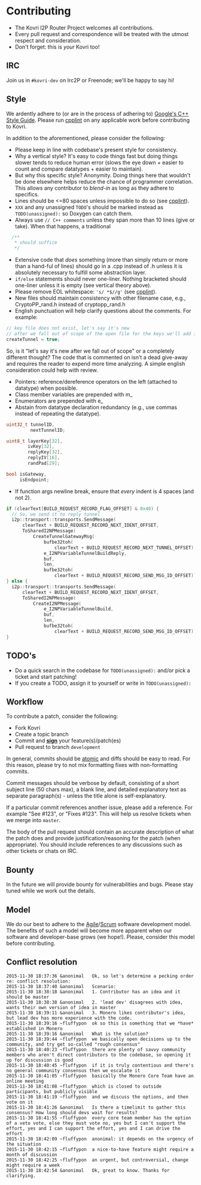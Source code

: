 # Contributing
- The Kovri I2P Router Project welcomes all contributions.
- Every pull request and correspondence will be treated with the utmost respect and consideration.
- Don't forget: this is *your* Kovri too!

## IRC
Join us in ```#kovri-dev``` on Irc2P or Freenode; we'll be happy to say hi!

## Style
We ardently adhere to (or are in the process of adhering to) [Google's C++ Style Guide](https://google.github.io/styleguide/cppguide.html).
Please run [cpplint](https://github.com/google/styleguide/tree/gh-pages/cpplint) on any applicable work before contributing to Kovri.

In addition to the aforementioned, please consider the following:

- Please keep in line with codebase's present style for consistency.
- Why a vertical style? It's easy to code things fast but doing things slower tends to reduce human error (slows the eye down + easier to count and compare datatypes + easier to maintain).
- But why this specific style? Anonymity. Doing things here that wouldn't be done elsewhere helps reduce the chance of programmer correlation. This allows any contributor to *blend-in* as long as they adhere to specifics.
- Lines should be <=80 spaces unless impossible to do so (see [cpplint](https://github.com/google/styleguide/tree/gh-pages/cpplint)).
- ```XXX``` and any unassigned ```TODO```'s should be marked instead as ```TODO(unassigned):``` so Doxygen can catch them.
- Always use ```// C++ comments``` unless they span more than 10 lines (give or take). When that happens, a traditional
```c
  /**
   * should suffice
   */
```
- Extensive code that *does* something (more than simply return or more than a hand-ful of lines) should go in a .cpp instead of .h unless it is absolutely necessary to fulfill some abstraction layer.
- ``if/else`` statements should never one-liner. Nothing bracketed should one-liner unless it is empty (see vertical theory above).
- Please remove EOL whitespace: ```'s/ *$//g'``` (see [cpplint](https://github.com/google/styleguide/tree/gh-pages/cpplint)).
- New files should maintain consistency with other filename case, e.g., CryptoPP_rand.h instead of cryptopp_rand.h
- English punctuation will help clarify questions about the comments. For example:
```cpp
// key file does not exist, let's say it's new
// after we fall out of scope of the open file for the keys we'll add it
createTunnel = true;
```
So, is it "let's say it's new after we fall out of scope" or a completely different thought?
The code that is commented on isn't a dead give-away and requires the reader to expend more time analyzing. A simple english consideration could help with review.

- Pointers: reference/dereference operators on the left (attached to datatype) when possible.
- Class member variables are prepended with m_
- Enumerators are prepended with e_
- Abstain from datatype declaration redundancy (e.g., use commas instead of repeating the datatype).
```cpp
uint32_t tunnelID,
         nextTunnelID;

uint8_t layerKey[32],
        ivKey[32],
        replyKey[32],
        replyIV[16],
        randPad[29];

bool isGateway,
     isEndpoint;
```
- If function args newline break, ensure that *every* indent is 4 spaces (and not 2).
```cpp
if (clearText[BUILD_REQUEST_RECORD_FLAG_OFFSET] & 0x40) {
  // So, we send it to reply tunnel
  i2p::transport::transports.SendMessage(
      clearText + BUILD_REQUEST_RECORD_NEXT_IDENT_OFFSET,
      ToSharedI2NPMessage(
          CreateTunnelGatewayMsg(
              bufbe32toh(
                  clearText + BUILD_REQUEST_RECORD_NEXT_TUNNEL_OFFSET),
              e_I2NPVariableTunnelBuildReply,
              buf,
              len,
              bufbe32toh(
                  clearText + BUILD_REQUEST_RECORD_SEND_MSG_ID_OFFSET))));
} else {
  i2p::transport::transports.SendMessage(
      clearText + BUILD_REQUEST_RECORD_NEXT_IDENT_OFFSET,
      ToSharedI2NPMessage(
          CreateI2NPMessage(
              e_I2NPVariableTunnelBuild,
              buf,
              len,
              bufbe32toh(
                  clearText + BUILD_REQUEST_RECORD_SEND_MSG_ID_OFFSET))));
}
```

## TODO's
- Do a quick search in the codebase for ```TODO(unassigned):``` and/or pick a ticket and start patching!
- If you create a TODO, assign it to yourself or write in ```TODO(unassigned):```

## Workflow
To contribute a patch, consider the following:

- Fork Kovri
- Create a topic branch
- Commit and [**sign**](https://git-scm.com/book/en/v2/Git-Tools-Signing-Your-Work) your feature(s)/patch(es)
- Pull request to branch ```development```

In general, commits should be [atomic](https://en.wikipedia.org/wiki/Atomic_commit#Atomic_commit_convention) and diffs should be easy to read. For this reason, please try to not mix formatting fixes with non-formatting commits.

Commit messages should be verbose by default, consisting of a short subject line (50 chars max), a blank line, and detailed explanatory text as separate paragraph(s) - unless the title alone is self-explanatory.

If a particular commit references another issue, please add a reference. For example "See #123", or "Fixes #123". This will help us resolve tickets when we merge into ```master```.

The body of the pull request should contain an accurate description of what the patch does and provide justification/reasoning for the patch (when appropriate). You should include references to any discussions such as other tickets or chats on IRC.

## Bounty
In the future we will provide bounty for vulnerabilities and bugs. Please stay tuned while we work out the details.

## Model
We do our best to adhere to the [Agile](https://en.wikipedia.org/wiki/Agile_development)/[Scrum](https://en.wikipedia.org/wiki/Scrum_%28development%29) software development model. The benefits of such a model will become more apparent when our software and developer-base grows (we hope!). Please, consider this model before contributing.

## Conflict resolution 
```
2015-11-30 18:37:36 &anonimal   Ok, so let's determine a pecking order re: conflict resolution:
2015-11-30 18:37:40 &anonimal   Scenario:
2015-11-30 18:38:18 &anonimal   1. Contributor has an idea and it should be master
2015-11-30 18:38:38 &anonimal   2. 'lead dev' disagrees with idea, wants their own version of idea in master
2015-11-30 18:39:11 &anonimal   3. Monero likes contributor's idea, but lead dev has more experience with the code.
2015-11-30 18:39:16 ~fluffypon  ok so this is something that we *have* established in Monero
2015-11-30 18:39:16 &anonimal   What is the solution?
2015-11-30 18:39:44 ~fluffypon  we basically open decisions up to the community, and try get so-called "rough consensus"
2015-11-30 18:40:23 ~fluffypon  there are plenty of savvy community members who aren't direct contributors to the codebase, so opening it up for discussion is good
2015-11-30 18:40:45 ~fluffypon  if it is truly contentious and there's no general community consensus then we escalate it
2015-11-30 18:41:05 ~fluffypon  basically the Monero Core Team have an online meeting
2015-11-30 18:41:08 ~fluffypon  which is closed to outside participants, but publicly visible 
2015-11-30 18:41:19 ~fluffypon  and we discuss the options, and then vote on it
2015-11-30 18:41:26 &anonimal   Is there a timelimit to gather this consensus? How long should devs wait for results?
2015-11-30 18:41:55 ~fluffypon  every core team member has the option of a veto vote, else they must vote no, yes but I can't support the effort, yes and I can support the effort, yes and I can drive the effort
2015-11-30 18:42:09 ~fluffypon  anonimal: it depends on the urgency of the situation
2015-11-30 18:42:15 ~fluffypon  a nice-to-have feature might require a month of discussion
2015-11-30 18:42:25 ~fluffypon  an urgent, but controversial, change might require a week
2015-11-30 18:42:54 &anonimal   Ok, great to know. Thanks for clarifying.
```
